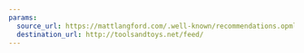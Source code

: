 ```yaml
---
params:
  source_url: https://mattlangford.com/.well-known/recommendations.opml
  destination_url: http://toolsandtoys.net/feed/
---
```

